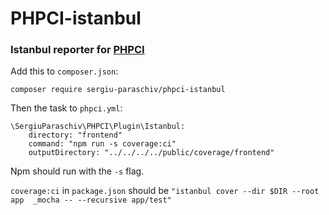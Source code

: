 # PHPCI-istanbul

### Istanbul reporter for [PHPCI](https://www.phptesting.org/)


Add this to `composer.json`:

```
composer require sergiu-paraschiv/phpci-istanbul
```

Then the task to `phpci.yml`:
```
\SergiuParaschiv\PHPCI\Plugin\Istanbul:
    directory: "frontend"
    command: "npm run -s coverage:ci"
    outputDirectory: "../../../../public/coverage/frontend"
```

Npm should run with the `-s` flag.

`coverage:ci` in `package.json` should be `"istanbul cover --dir $DIR --root app  _mocha -- --recursive app/test"`
